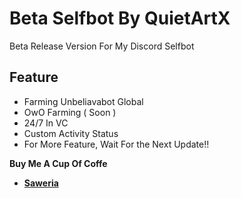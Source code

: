 

# Beta Selfbot By QuietArtX
Beta Release Version For My Discord Selfbot

## Feature
- Farming Unbeliavabot Global
- OwO Farming ( Soon )
- 24/7 In VC
- Custom Activity Status
- For More Feature, Wait For the Next Update!!


<b>Buy Me A Cup Of Coffe
- [Saweria](https://saweria.co/quietartx)
